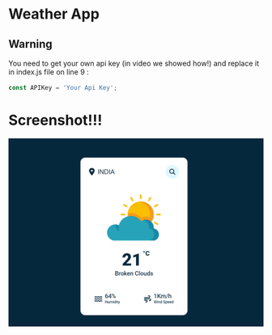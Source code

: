 # Weather App


## Warning
You need to get your own api key (in video we showed how!) and replace it in index.js file on line 9 :

```javascript
const APIKey = 'Your Api Key';
```

# **Screenshot!!!**
![screenshot](Screenshot%20(29).png)